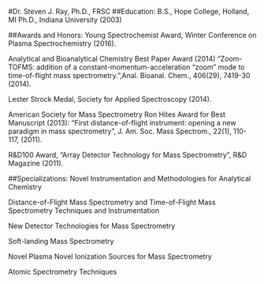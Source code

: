 #Dr. Steven J. Ray, Ph.D., FRSC
##Education:
	B.S., Hope College, Holland, MI
	Ph.D., Indiana University (2003)

##Awards and Honors:
Young Spectrochemist Award, Winter Conference on Plasma Spectrochemistry (2016).

Analytical and Bioanalytical Chemistry Best Paper Award (2014) “Zoom-TOFMS: addition of a constant-momentum-acceleration “zoom” mode to time-of-flight mass spectrometry.”,Anal. Bioanal. Chem., 406(29), 7419-30 (2014).

Lester Strock Medal, Society for Applied Spectroscopy (2014).

American Society for Mass Spectrometry Ron Hites Award for Best Manuscript (2013): “First distance-of-flight instrument: opening a new paradigm in mass spectrometry”, J. Am. Soc. Mass Spectrom., 22(1), 110-117, (2011).

R&D100 Award, “Array Detector Technology for Mass Spectrometry”, R&D Magazine (2011).

##Specializations:
Novel Instrumentation and Methodologies for Analytical Chemistry

Distance-of-Flight Mass Spectrometry and Time-of-Flight Mass Spectrometry Techniques and Instrumentation

New Detector Technologies for Mass Spectrometry

Soft-landing Mass Spectrometry

Novel Plasma Novel Ionization Sources for Mass Spectrometry

Atomic Spectrometry Techniques
